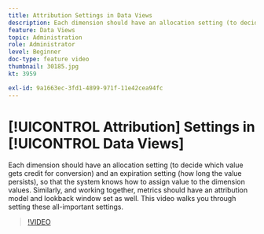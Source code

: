 ```yaml
---
title: Attribution Settings in Data Views
description: Each dimension should have an allocation setting (to decide which value gets credit for conversion) and an expiration setting (how long the value persists), so that the system knows how to assign value to the dimension values. Similarly, and working together, metrics should have an attribution model and lookback window set as well. This video walks you through setting these all-important settings.
feature: Data Views
topic: Administration
role: Administrator
level: Beginner
doc-type: feature video
thumbnail: 30185.jpg
kt: 3959

exl-id: 9a1663ec-3fd1-4899-971f-11e42cea94fc
---
```

# [!UICONTROL Attribution] Settings in [!UICONTROL Data Views]

Each dimension should have an allocation setting (to decide which value gets credit for conversion) and an expiration setting (how long the value persists), so that the system knows how to assign value to the dimension values. Similarly, and working together, metrics should have an attribution model and lookback window set as well. This video walks you through setting these all-important settings.

>[!VIDEO](https://video.tv.adobe.com/v/30185/?quality=12&enable10seconds=on&speedcontrol=on)
